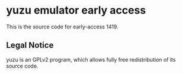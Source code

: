 yuzu emulator early access
=============

This is the source code for early-access 1419.

## Legal Notice

yuzu is an GPLv2 program, which allows fully free redistribution of its source code.